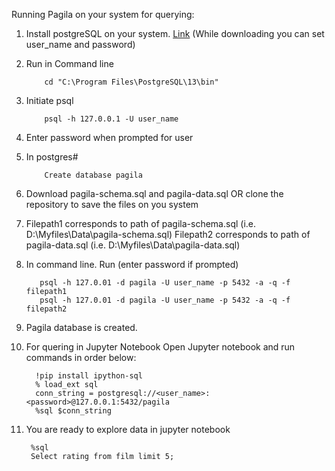 Running Pagila on your system for querying:
            
  1. Install postgreSQL on your system. [Link](https://www.postgresql.org/download/)
     (While downloading you can set user_name and password)
  2. Run in Command line 
             
             cd "C:\Program Files\PostgreSQL\13\bin"
               
  3. Initiate psql
              
             psql -h 127.0.0.1 -U user_name
                
  4. Enter password when prompted for user 
 
  5. In postgres#
  
             Create database pagila
  
  6. Download pagila-schema.sql and pagila-data.sql  OR clone the repository to save the files on you system
  
  7. Filepath1 corresponds to path of pagila-schema.sql (i.e. D:\Myfiles\Data\pagila-schema.sql)
     Filepath2 corresponds to path of pagila-data.sql (i.e. D:\Myfiles\Data\pagila-data.sql)
     
  8. In command line. Run (enter password if prompted)
         
            psql -h 127.0.01 -d pagila -U user_name -p 5432 -a -q -f filepath1
            psql -h 127.0.01 -d pagila -U user_name -p 5432 -a -q -f filepath2
  
  9. Pagila database is created.
  
 10. For quering in Jupyter Notebook
     Open Jupyter notebook and run commands in order below:
           
           !pip install ipython-sql
           % load_ext sql
           conn_string = postgresql://<user_name>:<password>@127.0.0.1:5432/pagila
           %sql $conn_string
           
 11. You are ready to explore data in jupyter notebook
     
          %sql
          Select rating from film limit 5;
          
           
          
 
            
            
